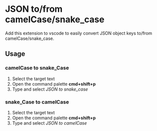 # JSON to/from camelCase/snake_case

Add this extension to vscode to easily convert JSON object keys to/from camelCase/snake_case.

## Usage

### camelCase to snake_Case
1.  Select the target text
2.  Open the command palette **cmd+shift+p**
3.  Type and select *JSON to snake_case*

### snake_Case to camelCase
1.  Select the target text
2.  Open the command palette **cmd+shift+p**
3.  Type and select *JSON to camelCase*

